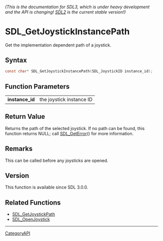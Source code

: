###### (This is the documentation for SDL3, which is under heavy development and the API is changing! [SDL2](https://wiki.libsdl.org/SDL2/) is the current stable version!)
# SDL_GetJoystickInstancePath

Get the implementation dependent path of a joystick.

## Syntax

```c
const char* SDL_GetJoystickInstancePath(SDL_JoystickID instance_id);

```

## Function Parameters

|                     |                          |
| ------------------- | ------------------------ |
| **instance_id**     | the joystick instance ID |

## Return Value

Returns the path of the selected joystick. If no path can be found, this
function returns NULL; call [SDL_GetError](SDL_GetError.md)() for more
information.

## Remarks

This can be called before any joysticks are opened.

## Version

This function is available since SDL 3.0.0.

## Related Functions

* [SDL_GetJoystickPath](SDL_GetJoystickPath.md)
* [SDL_OpenJoystick](SDL_OpenJoystick.md)

----
[CategoryAPI](CategoryAPI.md)
